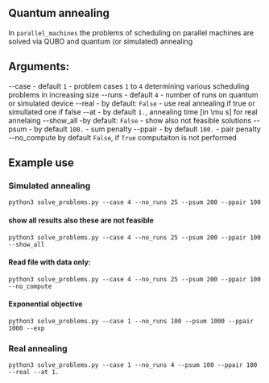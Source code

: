 

## Quantum annealing
In ```parallel_machines```  the problems of scheduling on parallel machines are solved via QUBO and quantum (or simulated) annealing

## Arguments:

--case - default ```1``` - problem cases ```1``` to ```4``` determining various scheduling problems in increasing size
--runs  - default ```4``` - number of runs on quantum or simulated device
--real - by default: ```False``` - use real annealing if true or simullated one if false
--at - by default ```1.```, annealing time [in \mu s] for real annelaing
--show_all -by default: ```False``` - show also not feasible solutions
--psum  - by default ```100.``` - sum penalty
--ppair - by default ```100.``` - pair penalty
--no_compute by default ```False```, if ```True``` computaiton is not performed


## Example use 

### Simulated annealing

```
python3 solve_problems.py --case 4 --no_runs 25 --psum 200 --ppair 100

```

#### show all results also these are not feasible

```
python3 solve_problems.py --case 4 --no_runs 25 --psum 200 --ppair 100 --show_all

```

#### Read file with data only:

```
python3 solve_problems.py --case 4 --no_runs 25 --psum 200 --ppair 100 --no_compute

```


#### Exponential objective

```
python3 solve_problems.py --case 1 --no_runs 100 --psum 1000 --ppair 1000 --exp

```



### Real annealing

```
python3 solve_problems.py --case 1 --no_runs 4 --psum 100 --ppair 100 --real --at 1.

```

